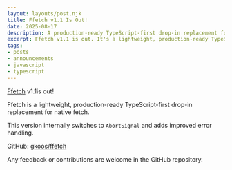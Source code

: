 ```yaml
---
layout: layouts/post.njk
title: Ffetch v1.1 Is Out!
date: 2025-08-17
description: A production-ready TypeScript-first drop-in replacement for native fetch. V1.1 is out.
excerpt: Ffetch v1.1 is out. It's a lightweight, production-ready TypeScript-first drop-in replacement for native fetch.
tags:
- posts
- announcements
- javascript
- typescript
---
```

[Ffetch](https://www.npmjs.com/package/@gkoos/ffetch) v1.1is out! 

Ffetch is a lightweight, production-ready TypeScript-first drop-in replacement for native fetch.

This version internally switches to `AbortSignal` and adds improved error handling.

GitHub: [gkoos/ffetch](https://github.com/gkoos/ffetch)

Any feedback or contributions are welcome in the GitHub repository.